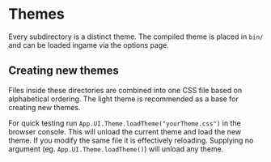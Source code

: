 # Themes

Every subdirectory is a distinct theme. The compiled theme is placed in `bin/` and can be loaded ingame via the options
page.

## Creating new themes

Files inside these directories are combined into one CSS file based on
alphabetical ordering. The light theme is recommended as a base for creating new themes.

For quick testing run `App.UI.Theme.loadTheme("yourTheme.css")` in the browser console. This will unload the current
theme and load the new theme. If you modify the same file it is effectively reloading. Supplying no argument (eg.
`App.UI.Theme.loadTheme()`) will unload any theme.
